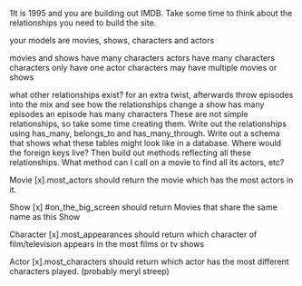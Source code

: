 1It is 1995 and you are building out IMDB. Take some time to think about the relationships you need to build the site.

your models are movies, shows, characters and actors

movies and shows have many characters
actors have many characters
characters only have one actor
characters may have multiple movies or shows

what other relationships exist?
for an extra twist, afterwards throw episodes into the mix and see how the relationships change
a show has many episodes
an episode has many characters
These are not simple relationships, so take some time creating them. Write out the relationships using has_many, belongs_to and has_many_through. Write out a schema that shows what these tables might look like in a database. Where would the foreign keys live? Then build out methods reflecting all these relationships. What method can I call on a movie to find all its actors, etc?

Movie
[x].most_actors
should return the movie which has the most actors in it. 

Show
[x] #on_the_big_screen
should return Movies that share the same name as this Show

Character
[x].most_appearances
should return which character of film/television appears in the most films or tv shows

Actor
[x].most_characters
should return which actor has the most different characters played. (probably meryl streep)